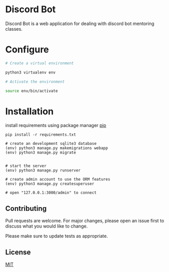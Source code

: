 # Discord Bot

Discord Bot is a web application for dealing with discord bot mentoring classes.


# Configure
```bash
# Create a virtual environment

python3 virtualenv env

# Activate the environment

source env/bin/activate
```
# Installation
install requirements using package manager [pip](https://pip.pypa.io/en/stable/)
```
pip install -r requirements.txt

# create an development sqlite3 database
(env) python3 manage.py makemigrations webapp
(env) python3 manage.py migrate


# start the server
(env) python3 manage.py runserver

# create admin account to use the ORM features
(env) python3 manage.py createsuperuser

# open "127.0.0.1:3000/admin" to connect 
```

## Contributing
Pull requests are welcome. For major changes, please open an issue first to discuss what you would like to change.

Please make sure to update tests as appropriate.

## License
[MIT](https://choosealicense.com/licenses/mit/)